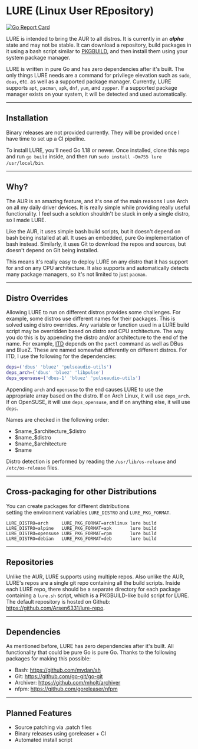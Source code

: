 # LURE (Linux User REpository)

[![Go Report Card](https://goreportcard.com/badge/go.arsenm.dev/lure)](https://goreportcard.com/report/go.arsenm.dev/lure)

LURE is intended to bring the AUR to all distros. It is currently in an ***alpha*** state and may not be stable. It can download a repository, build packages in it using a bash script similar to [PKGBUILD](https://wiki.archlinux.org/title/PKGBUILD), and then install them using your system package manager.

LURE is written in pure Go and has zero dependencies after it's built. The only things LURE needs are a command for privilege elevation such as `sudo`, `doas`, etc. as well as a supported package manager. Currently, LURE supports `apt`, `pacman`, `apk`, `dnf`, `yum`, and `zypper`. If a supported package manager exists on your system, it will be detected and used automatically.

---

## Installation

Binary releases are not provided currently. They will be provided once I have time to set up a CI pipeline.

To install LURE, you'll need Go 1.18 or newer. Once installed, clone this repo and run `go build` inside, and then run `sudo install -Dm755 lure /usr/local/bin`.

---

## Why?

The AUR is an amazing feature, and it's one of the main reasons I use Arch on all my daily driver devices. It is really simple while providing really useful functionality. I feel such a solution shouldn't be stuck in only a single distro, so I made LURE.

Like the AUR, it uses simple bash build scripts, but it doesn't depend on bash being installed at all. It uses an embedded, pure Go implementation of bash instead. Similarly, it uses Git to download the repos and sources, but doesn't depend on Git being installed.

This means it's really easy to deploy LURE on any distro that it has support for and on any CPU architecture. It also supports and automatically detects many package managers, so it's not limited to just `pacman`.

---

## Distro Overrides

Allowing LURE to run on different distros provides some challenges. For example, some distros use different names for their packages. This is solved using distro overrides. Any variable or function used in a LURE build script may be overridden based on distro and CPU architecture. The way you do this is by appending the distro and/or architecture to the end of the name. For example, [ITD](https://gitea.arsenm.dev/Arsen6331/itd) depends on the `pactl` command as well as DBus and BlueZ. These are named somewhat differently on different distros. For ITD, I use the following for the dependencies:

```bash
deps=('dbus' 'bluez' 'pulseaudio-utils')
deps_arch=('dbus' 'bluez' 'libpulse')
deps_opensuse=('dbus-1' 'bluez' 'pulseaudio-utils')
```

Appending `arch` and `opensuse` to the end causes LURE to use the appropriate array based on the distro. If on Arch Linux, it will use `deps_arch`. If on OpenSUSE, it will use `deps_opensuse`, and if on anything else, it will use `deps`.

Names are checked in the following order:

- $name_$architecture_$distro
- $name_$distro
- $name_$architecture
- $name

Distro detection is performed by reading the `/usr/lib/os-release` and `/etc/os-release` files.

---

## Cross-packaging for other Distributions

You can create packages for different distributions  
setting the environment variables `LURE_DISTRO` and `LURE_PKG_FORMAT`.

```
LURE_DISTRO=arch     LURE_PKG_FORMAT=archlinux lure build
LURE_DISTRO=alpine   LURE_PKG_FORMAT=apk       lure build
LURE_DISTRO=opensuse LURE_PKG_FORMAT=rpm       lure build
LURE_DISTRO=debian   LURE_PKG_FORMAT=deb       lure build
```

---

## Repositories

Unlike the AUR, LURE supports using multiple repos. Also unlike the AUR, LURE's repos are a single git repo containing all the build scripts. Inside each LURE repo, there should be a separate directory for each package containing a `lure.sh` script, which is a PKGBUILD-like build script for LURE. The default repository is hosted on Github: https://github.com/Arsen6331/lure-repo.

---

## Dependencies

As mentioned before, LURE has zero dependencies after it's built. All functionality that could be pure Go is pure Go. Thanks to the following packages for making this possible:

- Bash: https://github.com/mvdan/sh
- Git: https://github.com/go-git/go-git
- Archiver: https://github.com/mholt/archiver
- nfpm: https://github.com/goreleaser/nfpm

---

## Planned Features

- Source patching via .patch files
- Binary releases using goreleaser + CI
- Automated install script
